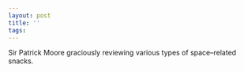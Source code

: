 ```yaml
---
layout: post
title: ''
tags: 
---
```

  

Sir Patrick Moore graciously reviewing various types of space–related snacks.

